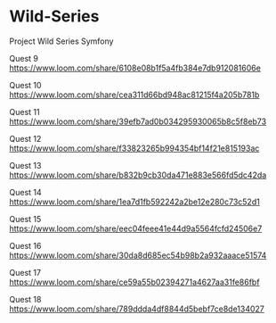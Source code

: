 # Wild-Series
Project Wild Series Symfony

Quest 9
https://www.loom.com/share/6108e08b1f5a4fb384e7db912081606e

Quest 10
https://www.loom.com/share/cea311d66bd948ac81215f4a205b781b

Quest 11
https://www.loom.com/share/39efb7ad0b034295930065b8c5f8eb73

Quest 12
https://www.loom.com/share/f33823265b994354bf14f21e815193ac

Quest 13
https://www.loom.com/share/b832b9cb30da471e883e566fd5dc42da

Quest 14
https://www.loom.com/share/1ea7d1fb592242a2be12e280c73c52d1

Quest 15
https://www.loom.com/share/eec04feee41e44d9a5564fcfd24506e7

Quest 16 
https://www.loom.com/share/30da8d685ec54b98b2a932aaace51574

Quest 17
https://www.loom.com/share/ce59a55b02394271a4627aa31fe86fbf

Quest 18
https://www.loom.com/share/789ddda4df8844d5bebf7ce8de134027